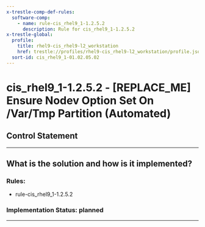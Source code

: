 ```yaml
---
x-trestle-comp-def-rules:
  software-comp:
    - name: rule-cis_rhel9_1-1.2.5.2
      description: Rule for cis_rhel9_1-1.2.5.2
x-trestle-global:
  profile:
    title: rhel9-cis_rhel9-l2_workstation
    href: trestle://profiles/rhel9-cis_rhel9-l2_workstation/profile.json
  sort-id: cis_rhel9_1-01.02.05.02
---
```


# cis_rhel9_1-1.2.5.2 - \[REPLACE_ME\] Ensure Nodev Option Set On /Var/Tmp Partition (Automated)

## Control Statement

______________________________________________________________________

## What is the solution and how is it implemented?

<!-- For implementation status enter one of: implemented, partial, planned, alternative, not-applicable -->

<!-- Note that the list of rules under ### Rules: is read-only and changes will not be captured after assembly to JSON -->

<!-- Add control implementation description here for control: cis_rhel9_1-1.2.5.2 -->

### Rules:

  - rule-cis_rhel9_1-1.2.5.2

### Implementation Status: planned

______________________________________________________________________
